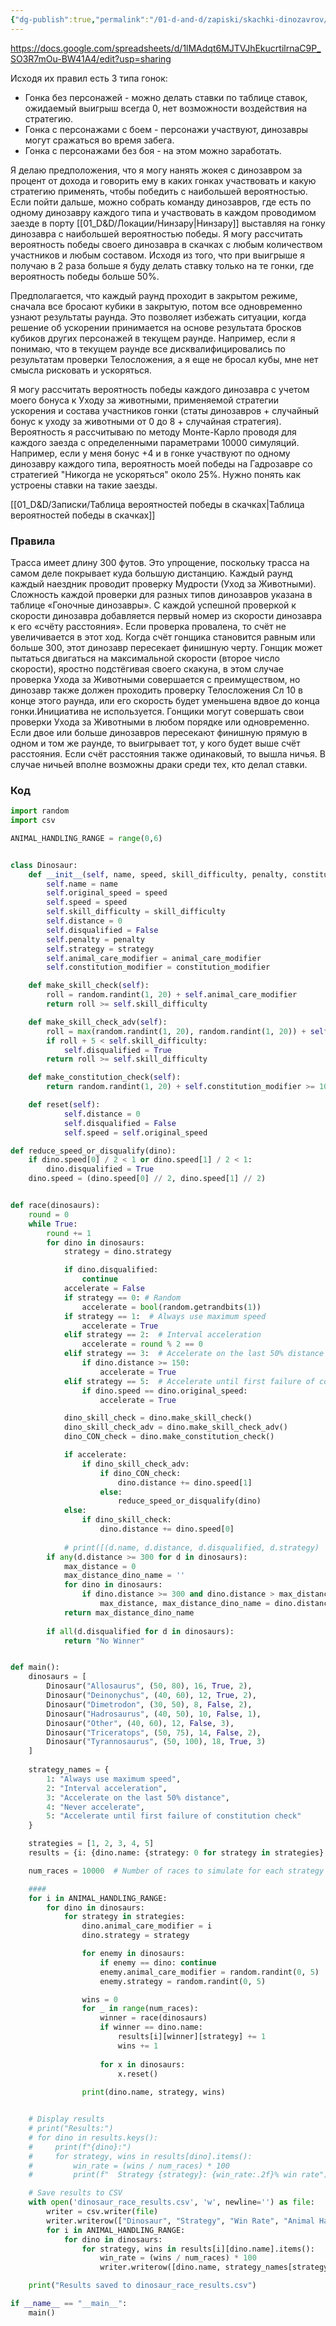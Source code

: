 ```yaml
---
{"dg-publish":true,"permalink":"/01-d-and-d/zapiski/skachki-dinozavrov/","created":"2024-11-09T09:06:49.810+03:00","updated":"2024-01-22T22:22:33.993+03:00"}
---
```



https://docs.google.com/spreadsheets/d/1lMAdqt6MJTVJhEkucrtilrnaC9P_SO3R7mOu-BW41A4/edit?usp=sharing

Исходя их правил есть 3 типа гонок: 
- Гонка без персонажей - можно делать ставки по таблице ставок, ожидаемый выигрыш всегда 0, нет возможности воздействия на стратегию.
- Гонка с персонажами с боем - персонажи участвуют, динозавры могут сражаться во время забега.
- Гонка с персонажами без боя - на этом можно заработать. 

Я делаю предположения, что я могу нанять жокея с динозавром за процент от дохода и говорить ему в каких гонках участвовать и какую стратегию применять, чтобы победить с наибольшей вероятностью. Если пойти дальше, можно собрать команду динозавров, где есть по одному динозавру каждого типа и участвовать в каждом проводимом заезде в порту [[01_D&D/Локации/Нинзару\|Нинзару]] выставляя на гонку динозавра с наибольшей вероятностью победы. Я могу рассчитать вероятность победы своего динозавра в скачках с любым количеством участников и любым составом. Исходя из того, что при выигрыше я получаю в 2 раза больше я буду делать ставку только на те гонки, где вероятность победы больше 50%.

Предполагается, что каждый раунд проходит в закрытом режиме, сначала все бросают кубики в закрытую, потом все одновременно узнают результаты раунда. Это позволяет избежать ситуации, когда решение об ускорении принимается на основе результата бросков кубиков других персонажей в текущем раунде. Например, если я понимаю, что в текущем раунде все дисквалифицировались по результатам проверки Телосложения, а я еще не бросал кубы, мне нет смысла рисковать и ускоряться.

Я могу рассчитать вероятность победы каждого динозавра с учетом моего бонуса к Уходу за животными, применяемой стратегии ускорения и состава участников гонки (статы динозавров + случайный бонус к уходу за животными от 0 до 8 + случайная стратегия). Вероятность я рассчитываю по методу Монте-Карло проводя для каждого заезда с определенными параметрами 10000 симуляций. Например, если у меня бонус +4 и в гонке участвуют по одному динозавру каждого типа, вероятность моей победы на Гадрозавре со стратегией "Никогда не ускоряться" около 25%. Нужно понять как устроены ставки на такие заезды.


[[01_D&D/Записки/Таблица вероятностей победы в скачках\|Таблица вероятностей победы в скачках]]

### Правила

Трасса имеет длину 300 футов. Это упрощение, поскольку трасса на самом деле покрывает куда большую дистанцию. 
Каждый раунд каждый наездник проводит проверку Мудрости (Уход за Животными). Сложность каждой проверки для разных типов динозавров указана в таблице «Гоночные динозавры». С каждой успешной проверкой к скорости динозавра добавляется первый номер из скорости динозавра к его «счёту расстояния». Если проверка провалена, то счёт не увеличивается в этот ход. Когда счёт гонщика становится равным или больше 300, этот динозавр пересекает финишную черту. 
Гонщик может пытаться двигаться на максимальной скорости (второе число скорости), яростно подстёгивая своего скакуна, в этом случае проверка Ухода за Животными совершается с преимуществом, но динозавр также должен проходить проверку Телосложения Сл 10 в конце этого раунда, или его скорость будет уменьшена вдвое до конца гонки.Инициатива не используется. 
Гонщики могут совершать свои проверки Ухода за Животными в любом порядке или одновременно. Если двое или больше динозавров пересекают финишную прямую в одном и том же раунде, то выигрывает тот, у кого будет выше счёт расстояния. Если счёт расстояния также одинаковый, то вышла ничья. В случае ничьей вполне возможны драки среди тех, кто делал ставки.


### Код

```python
import random
import csv

ANIMAL_HANDLING_RANGE = range(0,6)


class Dinosaur:
    def __init__(self, name, speed, skill_difficulty, penalty, constitution_modifier, animal_care_modifier=0, strategy=0):
        self.name = name
        self.original_speed = speed
        self.speed = speed
        self.skill_difficulty = skill_difficulty
        self.distance = 0
        self.disqualified = False
        self.penalty = penalty
        self.strategy = strategy
        self.animal_care_modifier = animal_care_modifier
        self.constitution_modifier = constitution_modifier

    def make_skill_check(self):
        roll = random.randint(1, 20) + self.animal_care_modifier
        return roll >= self.skill_difficulty

    def make_skill_check_adv(self):
        roll = max(random.randint(1, 20), random.randint(1, 20)) + self.animal_care_modifier
        if roll + 5 < self.skill_difficulty:
            self.disqualified = True
        return roll >= self.skill_difficulty

    def make_constitution_check(self):
        return random.randint(1, 20) + self.constitution_modifier >= 10

    def reset(self):
            self.distance = 0
            self.disqualified = False
            self.speed = self.original_speed

def reduce_speed_or_disqualify(dino):
    if dino.speed[0] / 2 < 1 or dino.speed[1] / 2 < 1:
        dino.disqualified = True
    dino.speed = (dino.speed[0] // 2, dino.speed[1] // 2)


def race(dinosaurs):
    round = 0
    while True:
        round += 1
        for dino in dinosaurs:
            strategy = dino.strategy

            if dino.disqualified:
                continue
            accelerate = False
            if strategy == 0: # Random
                accelerate = bool(random.getrandbits(1))
            if strategy == 1:  # Always use maximum speed
                accelerate = True
            elif strategy == 2:  # Interval acceleration
                accelerate = round % 2 == 0
            elif strategy == 3:  # Accelerate on the last 50% distance
                if dino.distance >= 150:
                    accelerate = True
            elif strategy == 5:  # Accelerate until first failure of constitution check
                if dino.speed == dino.original_speed:
                    accelerate = True

            dino_skill_check = dino.make_skill_check()
            dino_skill_check_adv = dino.make_skill_check_adv()
            dino_CON_check = dino.make_constitution_check()

            if accelerate:
                if dino_skill_check_adv:
                    if dino_CON_check:
                        dino.distance += dino.speed[1]
                    else:
                        reduce_speed_or_disqualify(dino)
            else:
                if dino_skill_check:
                    dino.distance += dino.speed[0]
        
            # print([(d.name, d.distance, d.disqualified, d.strategy)  for d in dinosaurs])
        if any(d.distance >= 300 for d in dinosaurs):
            max_distance = 0
            max_distance_dino_name = ''
            for dino in dinosaurs:
                if dino.distance >= 300 and dino.distance > max_distance and not dino.disqualified:
                    max_distance, max_distance_dino_name = dino.distance, dino.name
            return max_distance_dino_name
        
        if all(d.disqualified for d in dinosaurs):
            return "No Winner"


def main():
    dinosaurs = [
        Dinosaur("Allosaurus", (50, 80), 16, True, 2),
        Dinosaur("Deinonychus", (40, 60), 12, True, 2),
        Dinosaur("Dimetrodon", (30, 50), 8, False, 2),
        Dinosaur("Hadrosaurus", (40, 50), 10, False, 1),
        Dinosaur("Other", (40, 60), 12, False, 3),
        Dinosaur("Triceratops", (50, 75), 14, False, 2),
        Dinosaur("Tyrannosaurus", (50, 100), 18, True, 3)
    ]
    
    strategy_names = {
        1: "Always use maximum speed",
        2: "Interval acceleration",
        3: "Accelerate on the last 50% distance",
        4: "Never accelerate",
        5: "Accelerate until first failure of constitution check"
    }

    strategies = [1, 2, 3, 4, 5]
    results = {i: {dino.name: {strategy: 0 for strategy in strategies} for dino in dinosaurs} for i in ANIMAL_HANDLING_RANGE}

    num_races = 10000  # Number of races to simulate for each strategy

    ####
    for i in ANIMAL_HANDLING_RANGE:
        for dino in dinosaurs:
            for strategy in strategies:
                dino.animal_care_modifier = i
                dino.strategy = strategy

                for enemy in dinosaurs:
                    if enemy == dino: continue
                    enemy.animal_care_modifier = random.randint(0, 5)
                    enemy.strategy = random.randint(0, 5)

                wins = 0
                for _ in range(num_races):
                    winner = race(dinosaurs)
                    if winner == dino.name:
                        results[i][winner][strategy] += 1
                        wins += 1
                
                    for x in dinosaurs:
                        x.reset()
                        
                print(dino.name, strategy, wins)


    # Display results
    # print("Results:")
    # for dino in results.keys():
    #     print(f"{dino}:")
    #     for strategy, wins in results[dino].items():
    #         win_rate = (wins / num_races) * 100
    #         print(f"  Strategy {strategy}: {win_rate:.2f}% win rate")

    # Save results to CSV
    with open('dinosaur_race_results.csv', 'w', newline='') as file:
        writer = csv.writer(file)
        writer.writerow(["Dinosaur", "Strategy", "Win Rate", "Animal Handling"])
        for i in ANIMAL_HANDLING_RANGE:
            for dino in dinosaurs:
                for strategy, wins in results[i][dino.name].items():
                    win_rate = (wins / num_races) * 100
                    writer.writerow([dino.name, strategy_names[strategy], f"{win_rate:.2f}%", i])

    print("Results saved to dinosaur_race_results.csv")

if __name__ == "__main__":
    main()
```